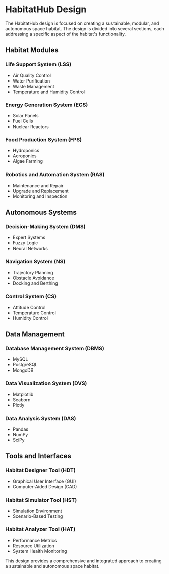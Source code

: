 # HabitatHub Design

The HabitatHub design is focused on creating a sustainable, modular, and autonomous space habitat. The design is divided into several sections, each addressing a specific aspect of the habitat's functionality.

## Habitat Modules

### Life Support System (LSS)

* Air Quality Control
* Water Purification
* Waste Management
* Temperature and Humidity Control

### Energy Generation System (EGS)

* Solar Panels
* Fuel Cells
* Nuclear Reactors

### Food Production System (FPS)

* Hydroponics
* Aeroponics
* Algae Farming

### Robotics and Automation System (RAS)

* Maintenance and Repair
* Upgrade and Replacement
* Monitoring and Inspection

## Autonomous Systems

### Decision-Making System (DMS)

* Expert Systems
* Fuzzy Logic
* Neural Networks

### Navigation System (NS)

* Trajectory Planning
* Obstacle Avoidance
* Docking and Berthing

### Control System (CS)

* Attitude Control
* Temperature Control
* Humidity Control

## Data Management

### Database Management System (DBMS)

* MySQL
* PostgreSQL
* MongoDB

### Data Visualization System (DVS)

* Matplotlib
* Seaborn
* Plotly

### Data Analysis System (DAS)

* Pandas
* NumPy
* SciPy

## Tools and Interfaces

### Habitat Designer Tool (HDT)

* Graphical User Interface (GUI)
* Computer-Aided Design (CAD)

### Habitat Simulator Tool (HST)

* Simulation Environment
* Scenario-Based Testing

### Habitat Analyzer Tool (HAT)

* Performance Metrics
* Resource Utilization
* System Health Monitoring

This design provides a comprehensive and integrated approach to creating a sustainable and autonomous space habitat.
